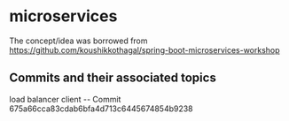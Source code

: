 # microservices
The concept/idea was borrowed from https://github.com/koushikkothagal/spring-boot-microservices-workshop


Commits and their associated topics
-----------------------------------
load balancer client -- Commit 675a66cca83cdab6bfa4d713c6445674854b9238